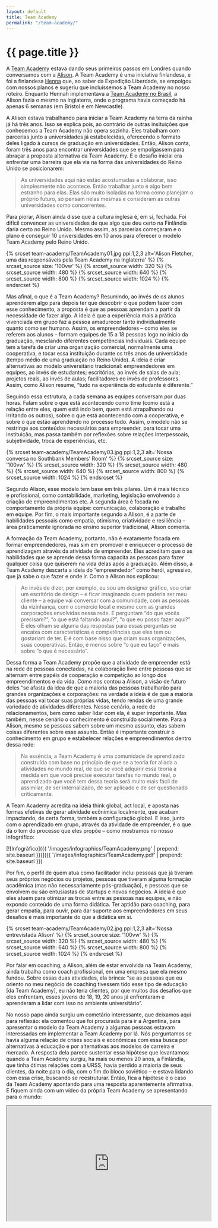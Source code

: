 ```yaml
---
layout: default
title: Team Academy
permalink: "/team-academy/"
---
```


# {{ page.title }}

A [Team Academy](http://www.tiimiakatemia.fi/en/) estava dando seus primeiros passos em Londres quando conversamos com a [Alison](http://www.thecoachwithin.co.uk/about/). A Team Academy é uma iniciativa finlandesa, e foi a finlandesa [Henna](https://twitter.com/HennaMonkey) que, ao saber da Expedição Liberdade, se empolgou com nossos planos e sugeriu que incluíssemos a Team Academy no nosso roteiro. Enquanto Hennah implementava a [Team Academy no Brasil](https://www.facebook.com/TeamAcademyBrazil), a Alison fazia o mesmo na Inglaterra, onde o programa havia começado há apenas 6 semanas (em Bristol e em Newcastle).

A Alison estava trabalhando para iniciar a Team Academy na terra da rainha já há três anos. Isso se explica pois, ao contrário de outras insituições que conhecemos a Team Academy não opera sozinha. Eles trabalham com parcerias junto a universidades já estabelecidas, oferecendo o formato deles ligado à cursos de graduação em universidades. Então, Alison conta, foram três anos para encontrar universidades que se empolgassem para abraçar a proposta alternativa da Team Academy. E o desafio inicial era enfrentar uma barreira que ela via na forma das universidades do Reino Unido se posicionarem:

> As universidades aqui não estão acostumadas a colaborar, isso simplesmente não acontece. Então trabalhar junto é algo bem estranho para elas. Elas são muito isoladas na forma como planejam o próprio futuro, só pensam nelas mesmas e consideram as outras universidades como concorrentes.

Para piorar, Alison ainda disse que a cultura inglesa é, em si, fechada. Foi difícil convencer as universidades de que algo que deu certo na Finlândia daria certo no Reino Unido. Mesmo assim, as parcerias começaram e o plano é conseguir 10 universidades em 10 anos para oferecer o modelo Team Academy pelo Reino Unido.

{% srcset team-academy/TeamAcademy01.jpg ppi:1,2,3 alt='Alison Fletcher, uma das responsáveis pela Team Academy na Inglaterra' %}
  {% srcset_source size: '100vw' %}
  {% srcset_source width: 320 %}
  {% srcset_source width: 480 %}
  {% srcset_source width: 640 %}
  {% srcset_source width: 800 %}
  {% srcset_source width: 1024 %}
{% endsrcset %}

Mas afinal, o que é a Team Academy? Resumindo, ao invés de os alunos aprenderem algo para depois ter que descobrir o que podem fazer com esse conhecimento, a proposta é que as pessoas aprendam a partir da necessidade de fazer algo. A ideia é que a experiência mais a prática vivenciada em grupo faz a pessoa amadurecer tanto individualmente quanto como ser humano. Assim, os empreendedores – como eles se referem aos alunos – formam equipes de 15 a 18 pessoas logo no início da graduação, mesclando diferentes competências individuais. Cada equipe tem a tarefa de criar uma organização comercial, normalmente uma cooperativa, e tocar essa instituição durante os três anos de universidade (tempo médio de uma graduação no Reino Unido). A ideia é criar alternativas ao modelo universitário tradicional: empreendedores em equipes, ao invés de estudantes; escritórios, ao invés de salas de aula; projetos reais, ao invés de aulas; facilitadores eo invés de professores. Assim, como Alison resume, “tudo na experiência do estudante é diferente.”

Seguindo essa estrutura, a cada semana as equipes conversam por duas horas. Falam sobre o que está acontecendo como time (como está a relação entre eles, quem está indo bem, quem está atrapalhando ou irritando os outros), sobre o que está acontecendo com a cooperativa, e sobre o que estão aprendendo no processo todo. Assim, o modelo não se restringe aos conteúdos necessários para empreender, para tocar uma instituição, mas passa também por reflexões sobre relações interpessoais, subjetividade, troca de experiências, etc.

{% srcset team-academy/TeamAcademy03.jpg ppi:1,2,3 alt='Nossa conversa no Southbank Members’ Room' %}
  {% srcset_source size: '100vw' %}
  {% srcset_source width: 320 %}
  {% srcset_source width: 480 %}
  {% srcset_source width: 640 %}
  {% srcset_source width: 800 %}
  {% srcset_source width: 1024 %}
{% endsrcset %}

Segundo Alison, esse modelo tem base em três pilares. Um é mais técnico e profissional, como contabilidade, marketing, legislação envolvendo a criação de empreendimentos etc. A segunda área é focada no comportamento da própria equipe: comunicação, colaboração e trabalho em equipe. Por fim, o mais importante segundo a Alison, é a parte de habilidades pessoais como empatia, otimismo, criatividade e resiliência – área praticamente ignorada no ensino superior tradicional, Alison comenta.

A formação da Team Academy, portanto, não é exatamente focada em formar empreendedores, mas sim em promover e enriquecer o processo de aprendizagem através da atividade de empreender. Eles acreditam que o as habilidades que se aprende dessa forma capacita as pessoas para fazer qualquer coisa que quiserem na vida delas após a graduação. Além disso, a Team Academy descarta a ideia do “empreendedor” como herói, agressivo, que já sabe o que fazer e onde ir. Como a Alison nos explicou:

> Ao invés de dizer, por exemplo, eu sou um designer gráfico, vou criar um escritório de design – e ficar imaginando quem poderia ser meu cliente – a equipe vai conversar com a comunidade, com as pessoas da vizinhança, com o comércio local e mesmo com as grandes corporações envolvidas nessa rede. E perguntam “do que vocês precisam?”, “o que está faltando aqui?”, “o que eu posso fazer aqui?” E eles olham se alguma das respostas para essas perguntas se encaixa com características e competências que eles tem ou gostariam de ter. E é com base nisso que criam suas organizações, suas cooperativas. Então, é menos sobre “o que eu faço” e mais sobre “o que é necessário”.

Dessa forma a Team Academy propõe que a atividade de empreender está na rede de pessoas conectadas, na colaboração livre entre pessoas que se alternam entre papéis de cooperação e competição ao longo dos empreendimentos e da vida. Como nos contou a Alison, a visão de futuro deles “se afasta da idea de que a maioria das pessoas trabalharão para grandes organizações e corporações: na verdade a ideia é de que a maioria das pessoas vai tocar suas próprias vidas, tendo rendas de uma grande variedade de atividades diferentes. Nesse cenário, a rede de relacionamentos, bem como saber lidar com ela, é super importante. Mas também, nesse cenário o conhecimento é construído socialmente. Para a Alison, mesmo se pessoas sabem sobre um mesmo assunto, elas sabem coisas diferentes sobre esse assunto. Então é importante construir o conhecimento em grupo e estabelecer relações e empreendimentos dentro dessa rede:

> Na essência, a Team Academy é uma comunidade de aprendizado construída com base no princípio de que se a teoria for aliada a atividades no mundo real, de que se você adquirir essa teoria a medida em que você precise executar tarefas no mundo real, o aprendizado que você tem dessa teoria será muito mais fácil de assimilar, de ser internalizado, de ser aplicado e de ser questionado criticamente.

A Team Academy acredita na ideia think global, act local, e aposta nas formas efetivas de gerar atividade ecônimica localmente, que acabam impactando, de certa forma, também a configuração global. E isso, junto com o aprendizado em grupo, através da atividade de empreender, é o que dá o tom do processo que eles propõe – como mostramos no nosso infográfico:

[![Infográfico]({{ '/images/infographics/TeamAcademy.png' | prepend: site.baseurl }})]({{ '/images/infographics/TeamAcademy.pdf' | prepend: site.baseurl }})

Por fim, o perfil de quem atua como facilitador inclui pessoas que já tiveram seus próprios negócios ou projetos, pessoas que tiveram alguma formação acadêmica (mas não necessariamente pós-graduação), e pessoas que se envolvem ou são entusiastas de startups e novos negócios. A ideia é que eles atuem para otimizar as trocas entre as pessoas nas equipes, e não expondo conteúdo de uma forma didática. Ter aptidão para coaching, para gerar empatia, para ouvir, para dar suporte aos empreendedores em seus desafios é mais importante do que a didática em si.

{% srcset team-academy/TeamAcademy02.jpg ppi:1,2,3 alt='Nossa entrevistada Alison' %}
  {% srcset_source size: '100vw' %}
  {% srcset_source width: 320 %}
  {% srcset_source width: 480 %}
  {% srcset_source width: 640 %}
  {% srcset_source width: 800 %}
  {% srcset_source width: 1024 %}
{% endsrcset %}

Por falar em coaching, a Alison, além de estar envolvida na Team Academy, ainda trabalha como coach profissional, em uma empresa que ela mesmo fundou. Sobre essas duas atividades, ela brinca: “se as pessoas que eu oriento no meu negócio de coaching tivessem tido esse tipo de educação [da Team Academy], eu não teria clientes, por que muitos dos desafios que eles enfrentam, esses jovens de 18, 19, 20 anos já enfrentaram e aprenderam a lidar com isso no ambiente universitário”.

No nosso papo ainda surgiu um cometário interessante, que deixamos aqui para reflexão: ela comentou que foi procurada para ir a Argentina, para apresentar o modelo da Team Academy a algumas pessoas estavam interessadas em implementar a Team Academy por lá. Nós perguntamos se havia alguma relação de crises sociais e econômicas com essa busca por alternativas à educação e por alternativas aos modelos de carreira e mercado. A resposta dela parece sustentar essa hipótese que levantamos: quando a Team Academy surgiu, há mais ou menos 20 anos, a Finlândia, que tinha ótimas relações com a URSS, havia perdido a maioria de seus clientes, da noite para o dia, com o fim do bloco soviético – e estava lidando com essa crise, buscando se reestruturar. Então, fica a hipótese e o caso da Team Academy apontando para uma resposta aparentemente afirmativa. E fiquem ainda com um vídeo da própria Team Academy se apresentando para o mundo:

<iframe width="550" height="310" src="http://www.youtube.com/embed/szfLM4T_ldU?color=white&theme=light"></iframe>

